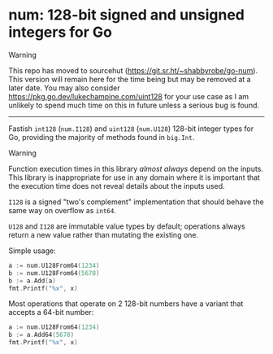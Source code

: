 num: 128-bit signed and unsigned integers for Go
================================================

> [!WARNING]
> This repo has moved to sourcehut (https://git.sr.ht/~shabbyrobe/go-num). This
> version will remain here for the time being but may be removed at a later date. You
> may also consider https://pkg.go.dev/lukechampine.com/uint128 for your use case as
> I am unlikely to spend much time on this in future unless a serious bug is found.

---

Fastish `int128` (`num.I128`) and `uint128` (`num.U128`) 128-bit integer types
for Go, providing the majority of methods found in `big.Int`.

> [!WARNING]
> Function execution times in this library _almost always_ depend on the
> inputs. This library is inappropriate for use in any domain where it is important
> that the execution time does not reveal details about the inputs used.

`I128` is a signed "two's complement" implementation that should behave the
same way on overflow as `int64`.

`U128` and `I128` are immutable value types by default; operations always return a
new value rather than mutating the existing one.

Simple usage:

```go
a := num.U128From64(1234)
b := num.U128From64(5678)
b := a.Add(a)
fmt.Printf("%x", x)
```

Most operations that operate on 2 128-bit numbers have a variant that accepts
a 64-bit number:

```go
a := num.U128From64(1234)
b := a.Add64(5678)
fmt.Printf("%x", x)
```
